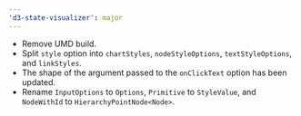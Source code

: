 ```yaml
---
'd3-state-visualizer': major
---
```


- Remove UMD build.
- Split `style` option into `chartStyles`, `nodeStyleOptions`, `textStyleOptions`, and `linkStyles`.
- The shape of the argument passed to the `onClickText` option has been updated.
- Rename `InputOptions` to `Options`, `Primitive` to `StyleValue`, and `NodeWithId` to `HierarchyPointNode<Node>`.
